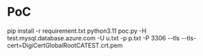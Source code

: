 # PoC
pip install -r requirement.txt
python3.11 poc.py -H test.mysql.database.azure.com -U u.txt -p p.txt -P 3306 --tls --tls-cert=DigiCertGlobalRootCATEST.crt.pem
